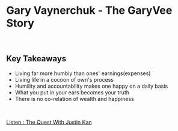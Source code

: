 
# Gary Vaynerchuk - The GaryVee Story
<br>

## Key Takeaways <br>

* Living far more humbly than ones' earnings(expenses) 
* Living life in a cocoon of own's process
* Humility and accountability makes one happy on a daily basis
* What you put in your ears becomes your truth
* There is no co-relation of wealth and happiness

<br>

[Listen : The Quest With Justin Kan](https://justin.quest/episodes/gary-vaynerchuk) 
